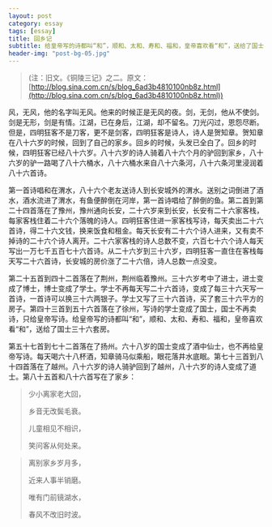```yaml
---
layout: post
category: essay
tags: [essay]
title: 回乡记
subtitle: 给皇帝写的诗都叫“和”，顺和、太和、寿和、福和，皇帝喜欢看“和”，送给了国士三十六套房。
header-img: "post-bg-05.jpg"
---
```


>(注：旧文。《铜陵三记》之二。原文：[http://blog.sina.com.cn/s/blog_6ad3b4810100nb8z.html](http://blog.sina.com.cn/s/blog_6ad3b4810100nb8z.html))

风，无风，他的名字叫无风。他来的时候正是无风的夜。剑，无剑，他从不使剑。剑是无形，剑是有情。江湖，已在身后，江湖，却不留名。刀光闪过，恩怨尽断。但是，四明狂客不是刀客，更不是剑客，四明狂客是诗人，诗人是贺知章。贺知章在八十六岁的时候，回到了自己的家乡。回乡的时候，头发已全白了。回乡的时候，四明狂客已经八十六岁。八十六岁的诗人骑着八十六个月的驴回到家乡，八十六岁的驴一路喝了八十六桶水，八十六桶水来自八十六条河，八十六条河里浸润着八十六首诗。

第一首诗唱和在渭水，八十六个老友送诗人到长安城外的渭水。送别之词倒进了酒水，酒水流进了渭水，有鱼便醉倒在河岸，第一首诗唱给了醉倒的鱼。第二首到第二十四首落在了豫州，豫州通向长安，二十六岁来到长安，长安有二十六家客栈，每家客栈住着二十六个落魄的诗人。四明狂客住进一家客栈写诗，每天卖出二十六首诗，得二十六文钱，换来饭食和租金。每天长安有二十六个诗人进来，又有卖不掉诗的二十六个诗人离开。二十六家客栈的诗人总数不变，六百七十六个诗人每天写出一万七千五百七十六首诗。从二十六岁到三十六岁，四明狂客一直住在客栈每天写二十六首诗，长安城的房价涨了二十六倍，诗人总数一点没变。

第二十五首到四十二首落在了荆州，荆州临着豫州。三十六岁考中了进士，进士变成了博士，博士变成了学士。学士不再每天写二十六首诗，变成了每三十六天写一首诗，一首诗可以换三十六两银子。学士又写了三十六首诗，买了套三十六平方的房子。第四十三首到五十六首落在了徐州，写诗的学士变成了国士，国士不再卖诗，只给皇帝写诗。给皇帝写的诗都叫“和”，顺和、太和、寿和、福和，皇帝喜欢看“和”，送给了国士三十六套房。

第五十七首到七十二首落在了扬州。六十八岁的国士变成了酒中仙士，也不再给皇帝写诗。每天喝六十八杯酒，知章骑马似乘船，眼花落井水底眠。第七十三首到八十四首落在了越州。八十六岁的诗人骑驴回到了越州，八十六岁的诗人变成了道士。第八十五首和八十六首写在了家乡：

> 少小离家老大回，
>
> 乡音无改鬓毛衰。
>
> 儿童相见不相识，
>
> 笑问客从何处来。


> 离别家乡岁月多，
>
> 近来人事半销磨。
>
> 唯有门前镜湖水，
>
> 春风不改旧时波。
